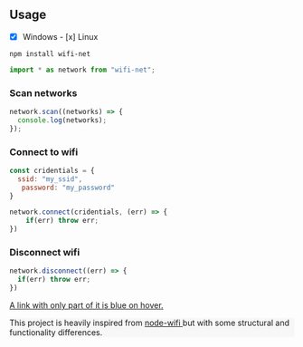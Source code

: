 ## Usage
- [x] Windows     - [x] Linux


```
npm install wifi-net
```

```js
import * as network from "wifi-net";
```

### Scan networks

```js
network.scan((networks) => {
  console.log(networks);
});
```

### Connect to wifi

```js
const cridentials = { 
  ssid: "my_ssid",
   password: "my_password" 
}

network.connect(cridentials, (err) => {
    if(err) throw err;
})
```

### Disconnect wifi

```js
network.disconnect((err) => {
  if(err) throw err;
})
```

<a class="text-gray-dark no-underline" href="#url">
  A link with only part of it is <span class="link-hover-blue">blue on hover</span>.
</a>

<div style="background: #f7f7f7">
  <p>This project is heavily inspired from <a href="https://www.npmjs.com/package/node-wifi"> node-wifi </a> but with some structural and functionality differences.</p>
</div>